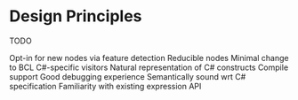 # Design Principles

TODO

Opt-in for new nodes via feature detection
Reducible nodes
Minimal change to BCL
C#-specific visitors
Natural representation of C# constructs
Compile support
Good debugging experience
Semantically sound wrt C# specification
Familiarity with existing expression API